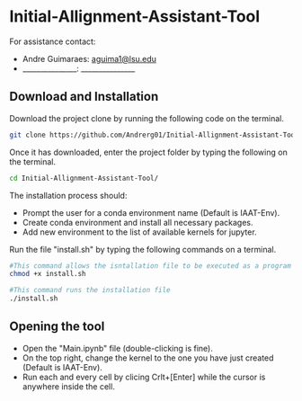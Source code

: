 # Initial-Allignment-Assistant-Tool
For assistance contact:
* Andre Guimaraes: aguima1@lsu.edu
* _______________: _______________

## Download and Installation
Download the project clone by running the following code on the terminal.

```bash
git clone https://github.com/Andrerg01/Initial-Allignment-Assistant-Tool
```

Once it has downloaded, enter the project folder by typing the following on the terminal.

```bash
cd Initial-Allignment-Assistant-Tool/
```
The installation process should:
 - Prompt the user for a conda environment name (Default is IAAT-Env).
 - Create conda environment and install all necessary packages.
 - Add new environment to the list of available kernels for jupyter.

Run the file "install.sh" by typing the following commands on a terminal.
```bash
#This command allows the isntallation file to be executed as a program
chmod +x install.sh

#This command runs the installation file
./install.sh
```

## Opening the tool
* Open the "Main.ipynb" file (double-clicking is fine).
* On the top right, change the kernel to the one you have just created (Default is IAAT-Env).
* Run each and every cell by clicing Crlt+[Enter] while the cursor is anywhere inside the cell.
